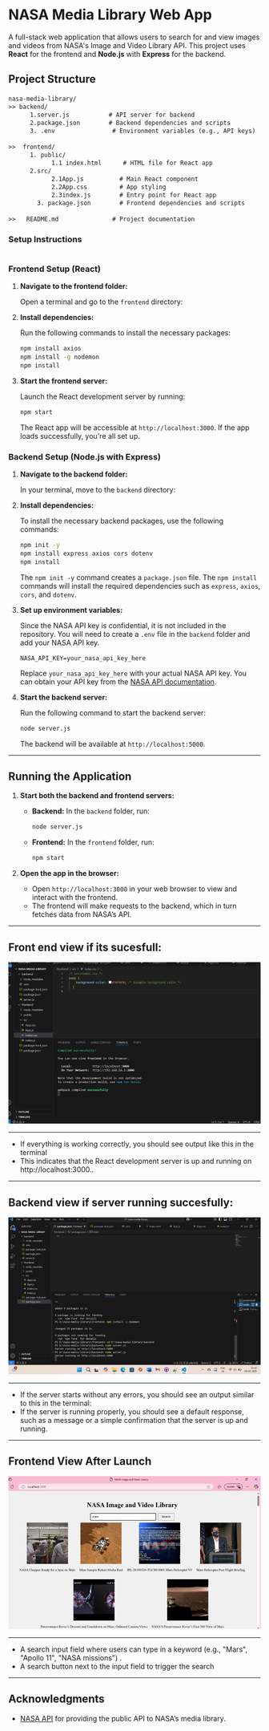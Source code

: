 # NASA Media Library Web App

A full-stack web application that allows users to search for and view images and videos from NASA's Image and Video Library API. This project uses **React** for the frontend and **Node.js** with **Express** for the backend.

## Project Structure

```
nasa-media-library/
>> backend/
      1.server.js           # API server for backend
      2.package.json        # Backend dependencies and scripts
      3. .env                # Environment variables (e.g., API keys)

>>  frontend/
      1. public/
            1.1 index.html      # HTML file for React app
      2.src/
            2.1App.js          # Main React component
            2.2App.css         # App styling
            2.3index.js        # Entry point for React app
        3. package.json        # Frontend dependencies and scripts

>>   README.md               # Project documentation

```
### Setup Instructions
```
```
### Frontend Setup (React)

1. **Navigate to the frontend folder:**

   Open a terminal and go to the `frontend` directory:

2. **Install dependencies:**

   Run the following commands to install the necessary packages:

   ```bash
   npm install axios
   npm install -g nodemon
   npm install
   ```

3. **Start the frontend server:**

   Launch the React development server by running:

   ```bash
   npm start
   ```

   The React app will be accessible at `http://localhost:3000`. If the app loads successfully, you're all set up.

### Backend Setup (Node.js with Express)

1. **Navigate to the backend folder:**

   In your terminal, move to the `backend` directory:

2. **Install dependencies:**

   To install the necessary backend packages, use the following commands:

   ```bash
   npm init -y
   npm install express axios cors dotenv
   npm install
   ```

   The `npm init -y` command creates a `package.json` file. The `npm install` commands will install the required dependencies such as `express`, `axios`, `cors`, and `dotenv`.

3. **Set up environment variables:**

   Since the NASA API key is confidential, it is not included in the repository. You will need to create a `.env` file in the `backend` folder and add your NASA API key.

   ```env
   NASA_API_KEY=your_nasa_api_key_here
   ```

   Replace `your_nasa_api_key_here` with your actual NASA API key. You can obtain your API key from the [NASA API documentation](https://api.nasa.gov/).

4. **Start the backend server:**

   Run the following command to start the backend server:

   ```bash
   node server.js
   ```

   The backend will be available at `http://localhost:5000`.

---

## Running the Application

1. **Start both the backend and frontend servers:**

   - **Backend:** In the `backend` folder, run:

     ```bash
     node server.js
     ```

   - **Frontend:** In the `frontend` folder, run:

     ```bash
     npm start
     ```

2. **Open the app in the browser:**

   - Open `http://localhost:3000` in your web browser to view and interact with the frontend.
   - The frontend will make requests to the backend, which in turn fetches data from NASA’s API.

---
## **Front end view if its sucesfull:**
![alt text](image.png)

---
- If everything is working correctly, you should see output like this in the terminal
- This indicates that the React development server is up and running on http://localhost:3000..

---


## **Backend view if server running succesfully:**
![alt text](image-1.png)

--- 
- If the server starts without any errors, you should see an output similar to this in the terminal:
- If the server is running properly, you should see a default response, such as a message or a simple confirmation that the server is up and running.

---     

## **Frontend View After Launch**
![alt text](image-2.png)

---

 - A search input field where users can type in a keyword (e.g., "Mars", "Apollo 11", "NASA missions") .
 - A search button next to the input field to trigger the search

---



## Acknowledgments

- [NASA API](https://api.nasa.gov/) for providing the public API to NASA’s media library.

